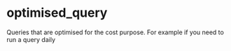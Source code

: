 # optimised_query
Queries that are optimised for the cost purpose. For example if you need to run a query daily
